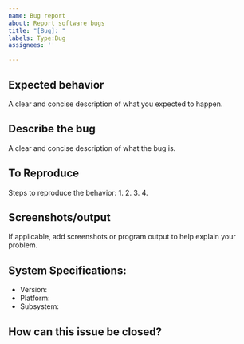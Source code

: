 ```yaml
---
name: Bug report
about: Report software bugs
title: "[Bug]: "
labels: Type:Bug
assignees: ''

---
```


## Expected behavior
A clear and concise description of what you expected to happen.

## Describe the bug
A clear and concise description of what the bug is.

## To Reproduce
Steps to reproduce the behavior:
1. 
2. 
3. 
4. 

## Screenshots/output
If applicable, add screenshots or program output to help explain your problem.

## System Specifications:
 - Version:
 - Platform:
 - Subsystem:

## How can this issue be closed?
